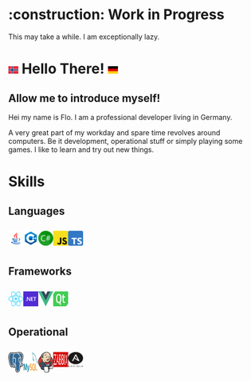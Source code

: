 <h1>:construction: Work in Progress</h1>
 This may take a while. I am exceptionally lazy.
<h1>
    <img src="images/no.svg" width="20" height="15" />
    Hello There! 
    <img src="images/de.svg" width="20" height="15" />
</h1>

<h2>Allow me to introduce myself!</h2>
<p>
Hei my name is Flo.  
I am a professional developer living in Germany. 
</p>
A very great part of my workday and spare time revolves around computers. Be it development, operational stuff or simply playing some games. 
I like to learn and try out new things.




<h1>Skills</h1>
<h2> Languages</h2>
<div style="display: flex; padding: 10px 0; ">
    <img src="images/java.svg" width="30"/>
    <img src="images/cpp.svg" width="30"/>
    <img src="images/cs.svg" width="30"/>
    <img src="images/js.svg" width="30"/>
    <img src="images/ts.svg" width="30"/>
</div>



<h2>Frameworks</h2>
<div style="display: flex; padding: 10px 0">
    <img src="images/react.svg" width="30"/>
    <img src="images/net.svg" width="30"/>
    <img src="images/vue.svg" width="30"/>
    <img src="images/qt.svg" width="30"/>
</div>
<h2> Operational </h2>
<div style="display: flex; padding: 10px 0">
    <img src="images/pg.svg" width="30"/>
    <img src="images/my.svg" width="30"/>
    <img src="images/jenkins.svg" width="30"/>
    <img src="images/zabbix.svg" width="30" height="30"/>
    <img src="images/ansible.svg" width="30" height="30"/>
</div>